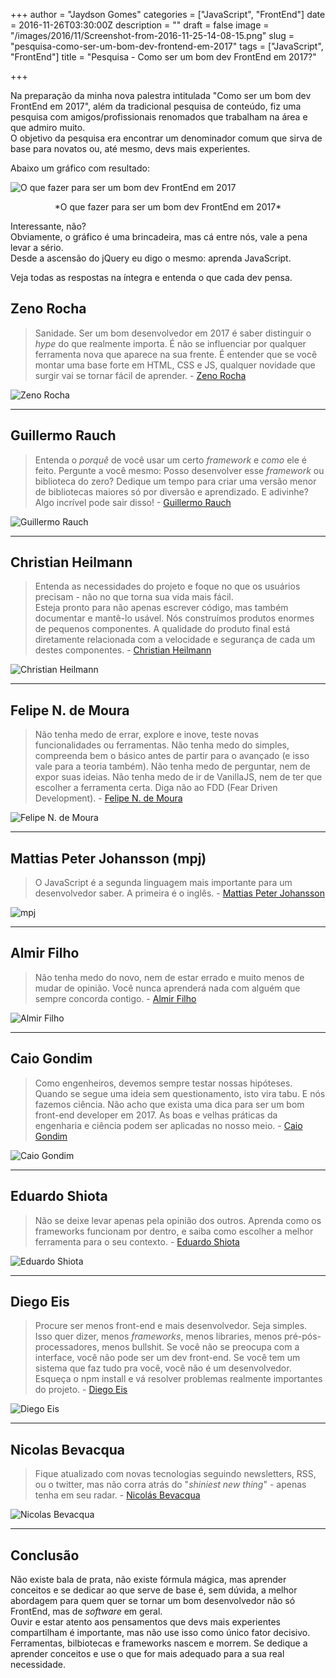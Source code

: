 +++
author = "Jaydson Gomes"
categories = ["JavaScript", "FrontEnd"]
date = 2016-11-26T03:30:00Z
description = ""
draft = false
image = "/images/2016/11/Screenshot-from-2016-11-25-14-08-15.png"
slug = "pesquisa-como-ser-um-bom-dev-frontend-em-2017"
tags = ["JavaScript", "FrontEnd"]
title = "Pesquisa - Como ser um bom dev FrontEnd em 2017?"

+++

Na preparação da minha nova palestra intitulada "Como ser um bom dev FrontEnd em 2017", além da tradicional pesquisa de conteúdo, fiz uma pesquisa com amigos/profissionais renomados que trabalham na área e que admiro muito.  
O objetivo da pesquisa era encontrar um denominador comum que sirva de base para novatos ou, até mesmo, devs mais experientes.  

Abaixo um gráfico com resultado:  

![O que fazer para ser um bom dev FrontEnd em 2017](/images/2016/11/Screenshot-from-2016-11-24-15-57-33.png)
<center>*O que fazer para ser um bom dev FrontEnd em 2017*</center>

Interessante, não?  
Obviamente, o gráfico é uma brincadeira, mas cá entre nós, vale a pena levar a sério.  
Desde a ascensão do jQuery eu digo o mesmo: aprenda JavaScript.  

Veja todas as respostas na íntegra e entenda o que cada dev pensa.  

## Zeno Rocha
> Sanidade. Ser um bom desenvolvedor em 2017 é saber distinguir o *hype* do que realmente importa. É não se influenciar por qualquer ferramenta nova que aparece na sua frente. É entender que se você montar uma base forte em HTML, CSS e JS, qualquer novidade que surgir vai se tornar fácil de aprender. - [Zeno Rocha](https://twitter.com/zenorocha)

![Zeno Rocha](/images/2016/11/zeno-1.png)  

---  

## Guillermo Rauch

> Entenda o *porquê* de você usar um certo *framework* e *como* ele é feito. Pergunte a você mesmo: Posso desenvolver esse *framework* ou biblioteca do zero? Dedique um tempo para criar uma versão menor de bibliotecas maiores só por diversão e aprendizado. E adivinhe? Algo incrível pode sair disso! - [Guillermo Rauch](https://twitter.com/rauchg)

![Guillermo Rauch](/images/2016/11/guillermo.png)

---

## Christian Heilmann

> Entenda as necessidades do projeto e foque no que os usuários precisam - não no que torna sua vida mais fácil.  
Esteja pronto para não apenas escrever código, mas também documentar e mantê-lo usável. Nós construímos produtos enormes de pequenos componentes. A qualidade do produto final está diretamente relacionada com a velocidade e segurança de cada um destes componentes. - [Christian Heilmann](https://twitter.com/codepo8)

![Christian Heilmann](/images/2016/11/chris-h-1.png)  

---

## Felipe N. de Moura 

> Não tenha medo de errar, explore e inove, teste novas funcionalidades ou ferramentas.
Não tenha medo do simples, compreenda bem o básico antes de partir para o avançado (e isso vale para a teoria também).
Não tenha medo de perguntar, nem de expor suas ideias.
Não tenha medo de ir de VanillaJS, nem de ter que escolher a ferramenta certa.
Diga não ao FDD (Fear Driven Development). - [Felipe N. de Moura](https://twitter.com/felipenmoura)

![Felipe N. de Moura](/images/2016/11/felipe.png)

---

## Mattias Peter Johansson (mpj)
> O JavaScript é a segunda linguagem mais importante para um desenvolvedor saber. A primeira é o inglês. - [Mattias Peter Johansson](https://twitter.com/mpjme)

![mpj](/images/2016/11/mattias.png)

---

## Almir Filho
> Não tenha medo do novo, nem de estar errado e muito menos de mudar de opinião. Você nunca aprenderá nada com alguém que sempre concorda contigo. - [Almir Filho](https://twitter.com/almirfilho)

![Almir Filho](/images/2016/11/almir.png)

---

## Caio Gondim
> Como engenheiros, devemos sempre testar nossas hipóteses. 
Quando se segue uma ideia sem questionamento, isto vira tabu.
E nós fazemos ciência.
Não acho que exista uma dica para ser um bom front-end developer em 2017.
As boas e velhas práticas da engenharia e ciência podem ser aplicadas no nosso meio. - [Caio Gondim](https://twitter.com/caio_gondim)

![Caio Gondim](/images/2016/11/caio.png)

---

## Eduardo Shiota
> Não se deixe levar apenas pela opinião dos outros. Aprenda como os frameworks funcionam por dentro, e saiba como escolher a melhor ferramenta para o seu contexto. - [Eduardo Shiota](https://twitter.com/shiota)

![Eduardo Shiota](/images/2016/11/shiota.png)

---

## Diego Eis
> Procure ser menos front-end e mais desenvolvedor.
Seja simples. Isso quer dizer, menos *frameworks*, menos libraries, menos pré-pós-processadores, menos bullshit.
Se você não se preocupa com a interface, você não pode ser um dev front-end.
Se você tem um sistema que faz tudo pra você, você não é um desenvolvedor.
Esqueça o npm install e vá resolver problemas realmente importantes do projeto. - [Diego Eis](https://twitter.com/diegoeis)

![Diego Eis](/images/2016/11/diego.png)

---

## Nicolas Bevacqua 
> Fique atualizado com novas tecnologias seguindo newsletters, RSS, ou o twitter, mas não corra atrás do "*shiniest new thing*" - apenas tenha em seu radar. - [Nicolás Bevacqua](https://twitter.com/nzgb)

![Nicolas Bevacqua](/images/2016/11/nicolas.png)

---

## Conclusão
Não existe bala de prata, não existe fórmula mágica, mas aprender conceitos e se dedicar ao que serve de base é, sem dúvida, a melhor abordagem para quem quer se tornar um bom desenvolvedor não só FrontEnd, mas de *software* em geral.  
Ouvir e estar atento aos pensamentos que devs mais experientes compartilham é importante, mas não use isso como único fator decisivo.
Ferramentas, bilbiotecas e frameworks nascem e morrem. Se dedique a aprender conceitos e use o que for mais adequado para a sua real necessidade.

